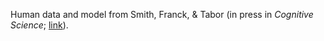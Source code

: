 Human data and model from Smith, Franck, & Tabor (in press in *Cognitive Science*; [link](dx.doi.org/10.1111/cogs.12591)).
